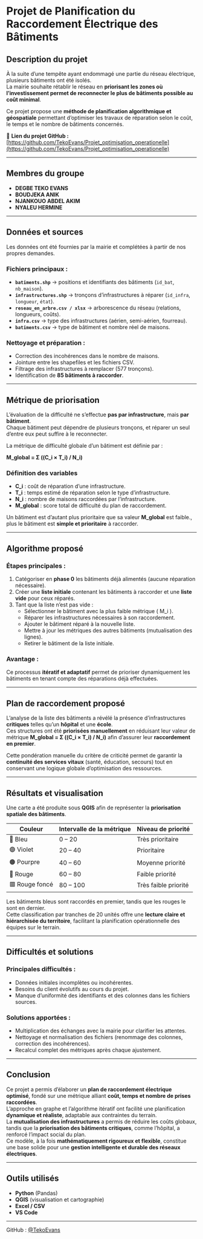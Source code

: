 #  Projet de Planification du Raccordement Électrique des Bâtiments

##  Description du projet
À la suite d’une tempête ayant endommagé une partie du réseau électrique, plusieurs bâtiments ont été isolés.  
La mairie souhaite rétablir le réseau en **priorisant les zones où l’investissement permet de reconnecter le plus de bâtiments possible au coût minimal**.  

Ce projet propose une **méthode de planification algorithmique et géospatiale** permettant d’optimiser les travaux de réparation selon le coût, le temps et le nombre de bâtiments concernés.

🔗 **Lien du projet GitHub :** [https://github.com/TekoEvans/Projet_optimisation_operationelle](https://github.com/TekoEvans/Projet_optimisation_operationelle)

---

##  Membres du groupe
- **DEGBE TEKO EVANS**
- **BOUDJEKA ANIK**
- **NJANKOUO ABDEL AKIM**
- **NYALEU HERMINE**

---

##  Données et sources

Les données ont été fournies par la mairie et complétées à partir de nos propres demandes.

### Fichiers principaux :
- **`batiments.shp`** → positions et identifiants des bâtiments (`id_bat`, `nb_maison`).
- **`infrastructures.shp`** → tronçons d’infrastructures à réparer (`id_infra`, `longueur`, `état`).
- **`reseau_en_arbre.csv / xlsx`** → arborescence du réseau (relations, longueurs, coûts).
- **`infra.csv`** → type des infrastructures (aérien, semi-aérien, fourreau).
- **`batiments.csv`** → type de bâtiment et nombre réel de maisons.

### Nettoyage et préparation :
- Correction des incohérences dans le nombre de maisons.
- Jointure entre les shapefiles et les fichiers CSV.
- Filtrage des infrastructures à remplacer (577 tronçons).
- Identification de **85 bâtiments à raccorder**.

---

##  Métrique de priorisation

L’évaluation de la difficulté ne s’effectue **pas par infrastructure**, mais **par bâtiment**.  
Chaque bâtiment peut dépendre de plusieurs tronçons, et réparer un seul d’entre eux peut suffire à le reconnecter.

La métrique de difficulté globale d’un bâtiment est définie par :

**M_global = Σ ((C_i × T_i) / N_i)**

### Définition des variables
- **C_i** : coût de réparation d’une infrastructure.  
- **T_i** : temps estimé de réparation selon le type d’infrastructure.  
- **N_i** : nombre de maisons raccordées par l’infrastructure.  
- **M_global** : score total de difficulté du plan de raccordement.  

Un bâtiment est d’autant plus prioritaire que sa valeur **M_global** est faible., plus le bâtiment est **simple et prioritaire** à raccorder.

---

##  Algorithme proposé

### Étapes principales :
1. Catégoriser en **phase 0** les bâtiments déjà alimentés (aucune réparation nécessaire).  
2. Créer une **liste initiale** contenant les bâtiments à raccorder et une **liste vide** pour ceux réparés.  
3. Tant que la liste n’est pas vide :
   - Sélectionner le bâtiment avec la plus faible métrique \( M_i \).  
   - Réparer les infrastructures nécessaires à son raccordement.  
   - Ajouter le bâtiment réparé à la nouvelle liste.  
   - Mettre à jour les métriques des autres bâtiments (mutualisation des lignes).  
   - Retirer le bâtiment de la liste initiale.  

### Avantage :
Ce processus **itératif et adaptatif** permet de prioriser dynamiquement les bâtiments en tenant compte des réparations déjà effectuées.

---

##  Plan de raccordement proposé

L’analyse de la liste des bâtiments a révélé la présence d’infrastructures **critiques** telles qu’un **hôpital** et une **école**.  
Ces structures ont été **priorisées manuellement** en réduisant leur valeur de métrique **M_global = Σ ((C_i × T_i) / N_i)** afin d’assurer leur **raccordement en premier**.

Cette pondération manuelle du critère de criticité permet de garantir la **continuité des services vitaux** (santé, éducation, secours) tout en conservant une logique globale d’optimisation des ressources.

---

##  Résultats et visualisation

Une carte a été produite sous **QGIS** afin de représenter la **priorisation spatiale des bâtiments**.

| Couleur | Intervalle de la métrique | Niveau de priorité |
|----------|----------------------------|--------------------|
| 🔵 Bleu | 0 – 20 | Très prioritaire |
| 🟣 Violet | 20 – 40 | Prioritaire |
| 🟤 Pourpre | 40 – 60 | Moyenne priorité |
| 🔴 Rouge | 60 – 80 | Faible priorité |
| 🟥 Rouge foncé | 80 – 100 | Très faible priorité |

Les bâtiments bleus sont raccordés en premier, tandis que les rouges le sont en dernier.  
Cette classification par tranches de 20 unités offre une **lecture claire et hiérarchisée du territoire**, facilitant la planification opérationnelle des équipes sur le terrain.

---

##  Difficultés et solutions

### Principales difficultés :
- Données initiales incomplètes ou incohérentes.  
- Besoins du client évolutifs au cours du projet.  
- Manque d’uniformité des identifiants et des colonnes dans les fichiers sources.

### Solutions apportées :
- Multiplication des échanges avec la mairie pour clarifier les attentes.  
- Nettoyage et normalisation des fichiers (renommage des colonnes, correction des incohérences).  
- Recalcul complet des métriques après chaque ajustement.

---

##  Conclusion

Ce projet a permis d’élaborer un **plan de raccordement électrique optimisé**, fondé sur une métrique alliant **coût, temps et nombre de prises raccordées**.  
L’approche en graphe et l’algorithme itératif ont facilité une planification **dynamique et réaliste**, adaptable aux contraintes du terrain.  
La **mutualisation des infrastructures** a permis de réduire les coûts globaux, tandis que la **priorisation des bâtiments critiques**, comme l’hôpital, a renforcé l’impact social du plan.  
Ce modèle, à la fois **mathématiquement rigoureux et flexible**, constitue une base solide pour une **gestion intelligente et durable des réseaux électriques**.

---

##  Outils utilisés
- **Python** (Pandas)
- **QGIS** (visualisation et cartographie)
- **Excel / CSV**
- **VS Code**

---


 GitHub : [@TekoEvans](https://github.com/TekoEvans)

